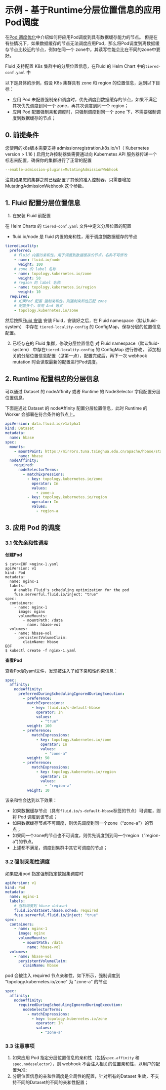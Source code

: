
# 示例 - 基于Runtime分层位置信息的应用Pod调度

在[Pod 调度优化](./pod_schedule_optimization.md)中介绍如何将应用Pod调度到具有数据缓存能力的节点。
但是在有些情况下，如果数据缓存的节点无法调度应用Pod，那么将Pod调度到离数据缓存节点比较近的节点，例如在同一个
zone中，其读写性能会比在不同的zone中要好。

Fluid 支持配置 K8s 集群中的分层位置信息，在Fluid 的 Helm Chart 中的`tiered-conf.yaml` 中

以下是具体的示例，假设 K8s 集群具有 zone 和 region 的位置信息，达到以下目标：
- 应用 Pod 未配置强制亲和调度时，优先调度到数据缓存的节点，如果不满足其次优先调度到同一个 zone，再其次调度到同一个 region；
- 应用 Pod 配置强制亲和调度时，只强制调度到同一个 zone 下，不需要强制调度到数据缓存的节点；

## 0. 前提条件
您使用的k8s版本需要支持 admissionregistration.k8s.io/v1（ Kubernetes version > 1.16 )
启用允许控制器集需要通过向 Kubernetes API 服务器传递一个标志来配置，确保你的集群进行了正常的配置
```yaml
--enable-admission-plugins=MutatingAdmissionWebhook
```
注意如果您的集群之前已经配置了其他的准入控制器，只需要增加 MutatingAdmissionWebhook 这个参数。


## 1. Fluid 配置分层位置信息

1) 在安装 Fluid 前配置

在 Helm Charts 的 `tiered-conf.yaml` 文件中定义分层位置的配置
- fluid.io/node 是 fluid 内置的亲和性，用于调度到数据缓存的节点
```yaml
tieredLocality:
  preferred:
    # fluid 内置的亲和性，用于调度到数据缓存的节点，名称不可修改
    - name: fluid.io/node
      weight: 100
    # zone 的 label 名称
    - name: topology.kubernetes.io/zone
      weight: 50
    # region 的 label 名称
    - name: topology.kubernetes.io/region
      weight: 10
  required:
    # 如果Pod 配置 强制亲和性，则强制亲和性匹配 zone
    # 配置多个，采用 And 语义
    - topology.kubernetes.io/zone
```

然后按照[Fluid 安装](../userguide/install.md) 安装 Fluid，安装好之后，在 Fluid namespace（默认fluid-system） 中存在
`tiered-locality-config` 的 ConfigMap，保存分层的位置信息配置。

2) 已经存在的 Fluid 集群，修改分层位置信息
对 Fluid namespace（默认fluid-system） 中存在`tiered-locality-config` 的 ConfigMap 进行修改，
添加相关的分层位置信息配置（见第一点），配置完成后，再下一次 webhook mutation 时会读取最新的配置进行Pod调度。

## 2. Runtime 配置相应的分层信息
可以通过 Dataset 的 nodeAffinity 或者 Runtime 的 NodeSelector 字段配置分层位置信息。

下面是通过 Dataset 的 nodeAffinity 配置分层位置信息，此时 Runtime 的 Worker 会部署在符合条件的节点上。
```yaml
apiVersion: data.fluid.io/v1alpha1
kind: Dataset
metadata:
  name: hbase
spec:
  mounts:
    - mountPoint: https://mirrors.tuna.tsinghua.edu.cn/apache/hbase/stable/
      name: hbase
  nodeAffinity:
    required:
      nodeSelectorTerms:
      	- matchExpressions:
          - key: topology.kubernetes.io/zone
            operator: In
            values: 
              - zone-a
          - key: topology.kubernetes.io/region
            operator: In
            values:
              - region-a
```

## 3. 应用 Pod 的调度

### 3.1 优先亲和性调度
**创建Pod**
```shell
$ cat<<EOF >nginx-1.yaml
apiVersion: v1
kind: Pod
metadata:
  name: nginx-1
  labels:
    # enable Fluid's scheduling optimization for the pod
    fuse.serverful.fluid.io/inject: "true"
spec:
  containers:
    - name: nginx-1
      image: nginx
      volumeMounts:
        - mountPath: /data
          name: hbase-vol
  volumes:
    - name: hbase-vol
      persistentVolumeClaim:
        claimName: hbase
EOF
$ kubectl create -f nginx-1.yaml
```

**查看Pod**

查看Pod的yaml文件，发现被注入了如下亲和性约束信息：

```yaml
spec:
  affinity:
    nodeAffinity:
      preferredDuringSchedulingIgnoredDuringExecution:
        - preference:
          matchExpressions:
            - key: fluid.io/s-default-hbase
              operator: In
              values:
                - "true"
          weight: 100
        - preference:
            matchExpressions:
              - key: topology.kubernetes.io/zone
                operator: In
                values:
                  - "zone-a"
          weight: 50
        - preference:
            matchExpressions:
              - key: topology.kubernetes.io/region
                operator: In
                values:
                  - "region-a"
          weight: 10         
```

该亲和性会达到以下效果：
- 如果数据缓存节点（具有`fluid.io/s-default-hbase`标签的节点）可调度，则将 Pod 调度到该节点；
- 如果数据缓存节点不可调度，则优先调度到同一个zone（“zone-a"）的节点；
- 如果同一个zone的节点也不可调度，则优先调度到到同一个region（”region-a")的节点。
- 上述都不满足，调度到集群中其它可调度的节点；

### 3.2 强制亲和性调度

如果应用pod 指定强制指定数据集调度时
```yaml
apiVersion: v1
kind: Pod
metadata:
  name: nginx-1
  labels:
    # 强制调度到 hbase dataset
    fluid.io/dataset.hbase.sched: required
    fuse.serverful.fluid.io/inject: "true"
spec:
  containers:
    - name: nginx-1
      image: nginx
      volumeMounts:
        - mountPath: /data
          name: hbase-vol
  volumes:
    - name: hbase-vol
      persistentVolumeClaim:
        claimName: hbase
```
pod 会被注入 required 节点亲和性，如下所示，强制调度到 "topology.kubernetes.io/zone" 为 "zone-a" 的节点
```yaml
spec:
  affinity:
    nodeAffinity:
      requiredDuringSchedulingIgnoredDuringExecution:
        nodeSelectorTerms:
          - matchExpressions:
            - key: topology.kubernetes.io/zone
              operator: In
              values:
                - "zone-a"
```

### 3.3 注意事项

1. 如果应用 Pod 指定分层位置信息的亲和性（包括`spec.affinity` 和 `spec.nodeselector`），则 webhook 不会注入相关的位置亲和性，以用户的配置为准:
2. 分层位置信息的亲和性调度是全局性的配置，针对所有的Dataset 生效，不支持不同的Dataset的不同的亲和性配置；